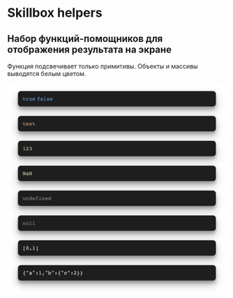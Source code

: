 # Skillbox helpers

## Набор функций-помощников для отображения результата на экране

Функция подсвечивает только примитивы. Объекты и массивы выводятся белым цветом.

![cover](cover.png)
